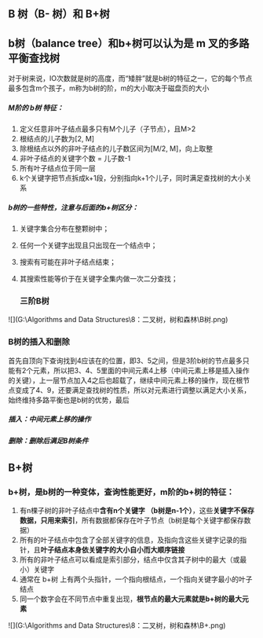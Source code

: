 ## B 树（B- 树）和 B+树

## b树（balance tree）和b+树可以认为是 m 叉的多路平衡查找树

对于树来说，IO次数就是树的高度，而“矮胖”就是b树的特征之一，它的每个节点最多包含m个孩子，m称为b树的阶，m的大小取决于磁盘页的大小

##### M阶的 b树 特征：

1. 定义任意非叶子结点最多只有M个儿子（子节点），且M>2
2. 根结点的儿子数为[2, M]
3. 除根结点以外的非叶子结点的儿子数区间为[M/2, M]，向上取整
4. 非叶子结点的关键字个数 = 儿子数-1
5. 所有叶子结点位于同一层
6. k个关键字把节点拆成k+1段，分别指向k+1个儿子，同时满足查找树的大小关系

##### b树的一些特性，注意与后面的b+树区分：

1. 关键字集合分布在整颗树中；

2. 任何一个关键字出现且只出现在一个结点中；

3. 搜索有可能在非叶子结点结束；

4. 其搜索性能等价于在关键字全集内做一次二分查找；

   ### 三阶B树

![](G:\Algorithms and Data Structures\8：二叉树，树和森林\B树.png)

### B树的插入和删除

首先自顶向下查询找到4应该在的位置，即3、5之间，但是3阶b树的节点最多只能有2个元素，所以把3、4、5里面的中间元素4上移（中间元素上移是插入操作的关键），上一层节点加入4之后也超载了，继续中间元素上移的操作，现在根节点变成了4、9，还要满足查找树的性质，所以对元素进行调整以满足大小关系，始终维持多路平衡也是b树的优势，最后

##### 插入：中间元素上移的操作

##### 删除：删除后满足B树条件

## B+树

### b+树，是b树的一种变体，查询性能更好，m阶的b+树的特征：

1. 有n棵子树的非叶子结点中**含有n个关键字 （b树是n-1个）**，这些**关键字不保存数据，只用来索引**，所有数据都保存在叶子节点（b树是每个关键字都保存数据）
2. 所有的叶子结点中包含了全部关键字的信息，及指向含这些关键字记录的指针，且**叶子结点本身依关键字的大小自小而大顺序链接**
3. 所有的非叶子结点可以看成是索引部分，结点中仅含其子树中的最大（或最小）关键字
4. 通常在 b+树 上有两个头指针，一个指向根结点，一个指向关键字最小的叶子结点
5. 同一个数字会在不同节点中重复出现，**根节点的最大元素就是b+树的最大元素**

![](G:\Algorithms and Data Structures\8：二叉树，树和森林\B+.png)











